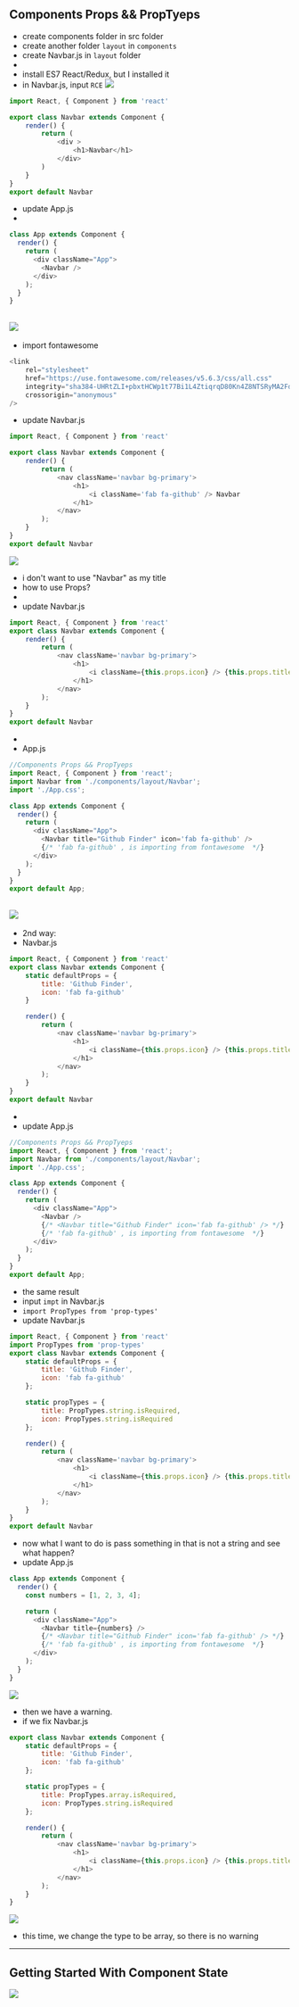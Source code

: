 ## Components Props && PropTyeps
- create components folder in src folder
- create another folder `layout` in `components`
- create Navbar.js in `layout` folder
- 
- install ES7 React/Redux, but I installed it
- in Navbar.js, input `RCE` 
![](img/2019-12-26-12-04-45.png)
```js
import React, { Component } from 'react'

export class Navbar extends Component {
    render() {
        return (
            <div >
                <h1>Navbar</h1>
            </div>
        )
    }
}
export default Navbar
```
- update App.js
- 
```js
class App extends Component {
  render() {
    return (
      <div className="App">
        <Navbar />
      </div>
    );
  }
}
```
![](img/2019-12-26-12-08-16.png)
---
- import fontawesome
```js
<link 
    rel="stylesheet" 
    href="https://use.fontawesome.com/releases/v5.6.3/css/all.css" 
    integrity="sha384-UHRtZLI+pbxtHCWp1t77Bi1L4ZtiqrqD80Kn4Z8NTSRyMA2Fd33n5dQ8lWUE00s/" 
    crossorigin="anonymous"
/>
```
- update Navbar.js
```js
import React, { Component } from 'react'

export class Navbar extends Component {
    render() {
        return (
            <nav className='navbar bg-primary'>
                <h1>
                    <i className='fab fa-github' /> Navbar
                </h1>
            </nav>
        );
    }
}
export default Navbar
```
![](img/2019-12-26-13-02-03.png)
- i don't want to use "Navbar" as my title
- how to use Props?
- 
- update Navbar.js
```js
import React, { Component } from 'react'
export class Navbar extends Component {
    render() {
        return (
            <nav className='navbar bg-primary'>
                <h1>
                    <i className={this.props.icon} /> {this.props.title}
                </h1>
            </nav>
        );
    }
}
export default Navbar
```
-
- App.js
```js
//Components Props && PropTyeps
import React, { Component } from 'react';
import Navbar from './components/layout/Navbar';
import './App.css';

class App extends Component {
  render() {
    return (
      <div className="App">
        <Navbar title="Github Finder" icon='fab fa-github' />
        {/* 'fab fa-github' , is importing from fontawesome  */}
      </div>
    );
  }
}
export default App;
```
![](img/2019-12-26-13-56-34.png)
---

- 2nd way:
- Navbar.js
```js
import React, { Component } from 'react'
export class Navbar extends Component {
    static defaultProps = {
        title: 'Github Finder',
        icon: 'fab fa-github'
    }

    render() {
        return (
            <nav className='navbar bg-primary'>
                <h1>
                    <i className={this.props.icon} /> {this.props.title}
                </h1>
            </nav>
        );
    }
}
export default Navbar
```
-
- update App.js
```js
//Components Props && PropTyeps
import React, { Component } from 'react';
import Navbar from './components/layout/Navbar';
import './App.css';

class App extends Component {
  render() {
    return (
      <div className="App">
        <Navbar />
        {/* <Navbar title="Github Finder" icon='fab fa-github' /> */}
        {/* 'fab fa-github' , is importing from fontawesome  */}
      </div>
    );
  }
}
export default App;
```
- the same result
- input `impt` in Navbar.js
- `import PropTypes from 'prop-types'`
- update Navbar.js
```js
import React, { Component } from 'react'
import PropTypes from 'prop-types'
export class Navbar extends Component {
    static defaultProps = {
        title: 'Github Finder',
        icon: 'fab fa-github'
    };

    static propTypes = {
        title: PropTypes.string.isRequired,
        icon: PropTypes.string.isRequired
    };

    render() {
        return (
            <nav className='navbar bg-primary'>
                <h1>
                    <i className={this.props.icon} /> {this.props.title}
                </h1>
            </nav>
        );
    }
}
export default Navbar
```
- now what I want to do is pass something in that is not a string and see what happen?
- update App.js
```js
class App extends Component {
  render() {
    const numbers = [1, 2, 3, 4];

    return (
      <div className="App">
        <Navbar title={numbers} />
        {/* <Navbar title="Github Finder" icon='fab fa-github' /> */}
        {/* 'fab fa-github' , is importing from fontawesome  */}
      </div>
    );
  }
}
```
![](img/2019-12-26-14-11-21.png)
- then we have a warning.
- if we fix Navbar.js
```js
export class Navbar extends Component {
    static defaultProps = {
        title: 'Github Finder',
        icon: 'fab fa-github'
    };

    static propTypes = {
        title: PropTypes.array.isRequired,
        icon: PropTypes.string.isRequired
    };

    render() {
        return (
            <nav className='navbar bg-primary'>
                <h1>
                    <i className={this.props.icon} /> {this.props.title}
                </h1>
            </nav>
        );
    }
}
```
![](img/2019-12-26-14-12-45.png)
- this time, we change the type to be array, so there is no warning
---


## Getting Started With Component State
![](img/2020-01-18-15-21-05.png)
